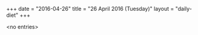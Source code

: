 +++
date = "2016-04-26"
title = "26 April 2016 (Tuesday)"
layout = "daily-diet"
+++


\<no entries\>


